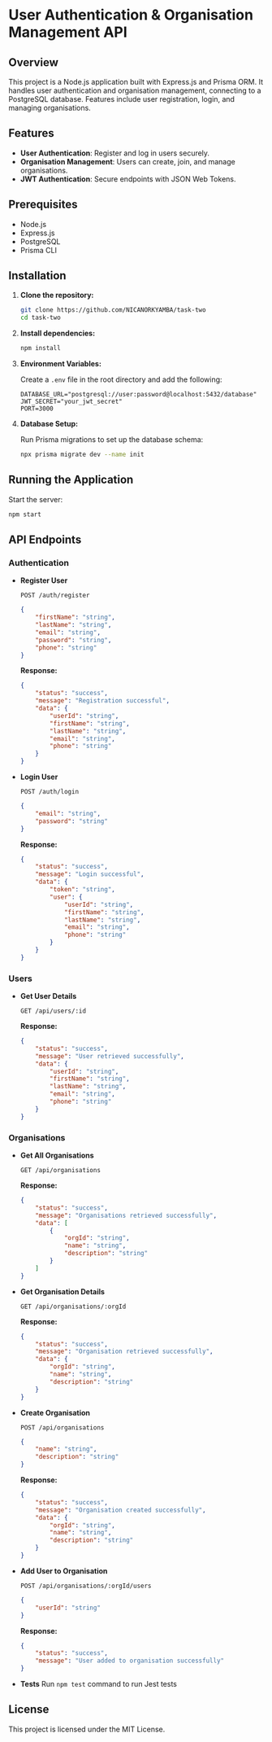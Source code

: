 # User Authentication & Organisation Management API

## Overview

This project is a Node.js application built with Express.js and Prisma ORM. It handles user authentication and organisation management, connecting to a PostgreSQL database. Features include user registration, login, and managing organisations.

## Features

- **User Authentication**: Register and log in users securely.
- **Organisation Management**: Users can create, join, and manage organisations.
- **JWT Authentication**: Secure endpoints with JSON Web Tokens.

## Prerequisites

- Node.js
- Express.js
- PostgreSQL
- Prisma CLI

## Installation

1. **Clone the repository:**

    ```bash
    git clone https://github.com/NICANORKYAMBA/task-two
    cd task-two
    ```

2. **Install dependencies:**

    ```bash
    npm install
    ```

3. **Environment Variables:**

    Create a `.env` file in the root directory and add the following:

    ```env
    DATABASE_URL="postgresql://user:password@localhost:5432/database"
    JWT_SECRET="your_jwt_secret"
    PORT=3000
    ```

4. **Database Setup:**

    Run Prisma migrations to set up the database schema:

    ```bash
    npx prisma migrate dev --name init
    ```

## Running the Application

Start the server:

```bash
npm start
```

## API Endpoints

### Authentication

- **Register User**

    `POST /auth/register`

    ```json
    {
        "firstName": "string",
        "lastName": "string",
        "email": "string",
        "password": "string",
        "phone": "string"
    }
    ```

    **Response:**

    ```json
    {
        "status": "success",
        "message": "Registration successful",
        "data": {
            "userId": "string",
            "firstName": "string",
            "lastName": "string",
            "email": "string",
            "phone": "string"
        }
    }
    ```

- **Login User**

    `POST /auth/login`

    ```json
    {
        "email": "string",
        "password": "string"
    }
    ```

    **Response:**

    ```json
    {
        "status": "success",
        "message": "Login successful",
        "data": {
            "token": "string",
            "user": {
                "userId": "string",
                "firstName": "string",
                "lastName": "string",
                "email": "string",
                "phone": "string"
            }
        }
    }
    ```

### Users

- **Get User Details**

    `GET /api/users/:id`

    **Response:**

    ```json
    {
        "status": "success",
        "message": "User retrieved successfully",
        "data": {
            "userId": "string",
            "firstName": "string",
            "lastName": "string",
            "email": "string",
            "phone": "string"
        }
    }
    ```

### Organisations

- **Get All Organisations**

    `GET /api/organisations`

    **Response:**

    ```json
    {
        "status": "success",
        "message": "Organisations retrieved successfully",
        "data": [
            {
                "orgId": "string",
                "name": "string",
                "description": "string"
            }
        ]
    }
    ```

- **Get Organisation Details**

    `GET /api/organisations/:orgId`

    **Response:**

    ```json
    {
        "status": "success",
        "message": "Organisation retrieved successfully",
        "data": {
            "orgId": "string",
            "name": "string",
            "description": "string"
        }
    }
    ```

- **Create Organisation**

    `POST /api/organisations`

    ```json
    {
        "name": "string",
        "description": "string"
    }
    ```

    **Response:**

    ```json
    {
        "status": "success",
        "message": "Organisation created successfully",
        "data": {
            "orgId": "string",
            "name": "string",
            "description": "string"
        }
    }
    ```

- **Add User to Organisation**

    `POST /api/organisations/:orgId/users`

    ```json
    {
        "userId": "string"
    }
    ```

    **Response:**

    ```json
    {
        "status": "success",
        "message": "User added to organisation successfully"
    }
    ```
- **Tests**
Run `npm test` command to run Jest tests

## License

This project is licensed under the MIT License.